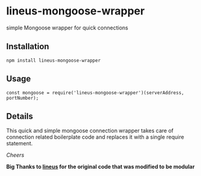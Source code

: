 # lineus-mongoose-wrapper
simple Mongoose wrapper for quick connections

## Installation

```
npm install lineus-mongoose-wrapper
```

## Usage

```
const mongoose = require('lineus-mongoose-wrapper')(serverAddress, portNumber);

```

## Details
This quick and simple mongoose connection wrapper takes care of connection related boilerplate code and replaces it with a single require statement.

*Cheers*

**Big Thanks to [lineus](https://github.com/lineus) for the original code that was modified to be modular**
